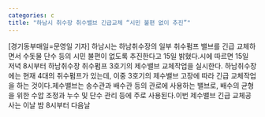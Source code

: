 ```yaml
---
categories: c
title: "하남시 취수장 취수밸브 긴급교체 “시민 불편 없이 추진”"
---
```

[경기동부매일=문영일 기자] 하남시는 하남취수장의 일부 취수펌프 밸브를 긴급 교체하면서 수돗물 단수 등의 시민 불편이 없도록 추진한다고 15일 밝혔다.시에 따르면 15일 저녁 8시부터 하남취수장 취수펌프 3호기의 제수밸브 교체작업을 실시한다. 하남취수장에는 현재 4대의 취수펌프가 있는데, 이중 3호기의 제수밸브 고장에 따라 긴급 교체작업을 하는 것이다.제수밸브는 송수관과 배수관 등의 관로에 사용하는 밸브로, 배수의 균형을 위한 수압 조정과 누수 및 단수 관리 등에 주로 사용된다.이번 제수밸브 긴급 교체공사는 이날 밤 8시부터 다음날